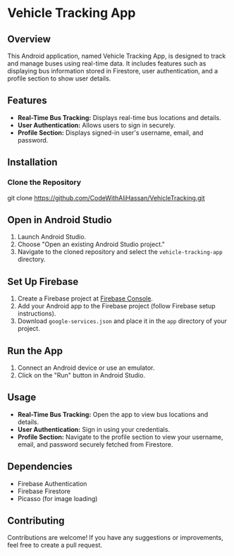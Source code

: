 # Vehicle Tracking App

## Overview
This Android application, named Vehicle Tracking App, is designed to track and manage buses using real-time data. It includes features such as displaying bus information stored in Firestore, user authentication, and a profile section to show user details.

## Features
- **Real-Time Bus Tracking:** Displays real-time bus locations and details.
- **User Authentication:** Allows users to sign in securely.
- **Profile Section:** Displays signed-in user's username, email, and password.

## Installation
### Clone the Repository
git clone https://github.com/CodeWithAliHassan/VehicleTracking.git
## Open in Android Studio
1. Launch Android Studio.
2. Choose "Open an existing Android Studio project."
3. Navigate to the cloned repository and select the `vehicle-tracking-app` directory.

## Set Up Firebase
1. Create a Firebase project at [Firebase Console](https://console.firebase.google.com/).
2. Add your Android app to the Firebase project (follow Firebase setup instructions).
3. Download `google-services.json` and place it in the `app` directory of your project.

## Run the App
1. Connect an Android device or use an emulator.
2. Click on the "Run" button in Android Studio.

## Usage
- **Real-Time Bus Tracking:** Open the app to view bus locations and details.
- **User Authentication:** Sign in using your credentials.
- **Profile Section:** Navigate to the profile section to view your username, email, and password securely fetched from Firestore.

## Dependencies
- Firebase Authentication
- Firebase Firestore
- Picasso (for image loading)

## Contributing
Contributions are welcome! If you have any suggestions or improvements, feel free to create a pull request.
